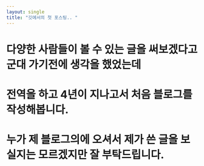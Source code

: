 ```yaml
---
layout: single
title: "깃에서의 첫 포스팅.. "
---
```

# 다양한 사람들이 볼 수 있는 글을 써보겠다고 군대 가기전에 생각을 했었는데 
# 전역을 하고 4년이 지나고서 처음 블로그를 작성해봅니다. 
# 누가 제 블로그의에 오셔서 제가 쓴 글을 보실지는 모르겠지만 잘 부탁드립니다.
